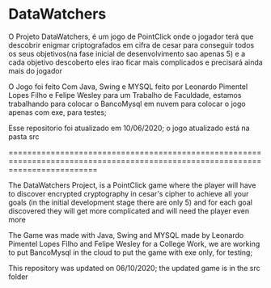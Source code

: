 # DataWatchers

O Projeto DataWatchers, é um jogo de PointClick onde o jogador terá que descobrir enigmar criptografados em cifra de cesar
para conseguir todos os seus objetivos(na fase inicial de desenvolvimento sao apenas 5) e a cada objetivo descoberto eles
irao ficar mais complicados e precisará ainda mais do jogador

O Jogo foi feito Com Java, Swing e MYSQL feito por Leonardo Pimentel Lopes Filho e Felipe Wesley para um Trabalho de Faculdade,
estamos trabalhando para colocar o BancoMysql em nuvem para colocar o jogo apenas com exe, para testes;

Esse repositorio foi atualizado em 10/06/2020;
o jogo atualizado está na pasta src



===============================================================================================================================


The DataWatchers Project, is a PointClick game where the player will have to discover encrypted cryptography in cesar's cipher
to achieve all your goals (in the initial development stage there are only 5) and for each goal discovered they
will get more complicated and will need the player even more

The Game was made with Java, Swing and MYSQL made by Leonardo Pimentel Lopes Filho and Felipe Wesley for a College Work,
we are working to put BancoMysql in the cloud to put the game with exe only, for testing;

This repository was updated on 06/10/2020;
the updated game is in the src folder





